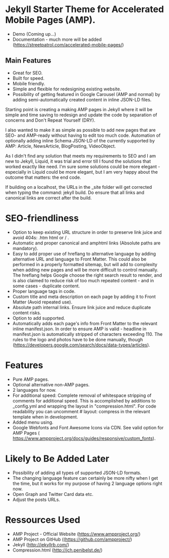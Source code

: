 # Jekyll Starter Theme for Accelerated Mobile Pages (AMP).

- Demo (Coming up...)
- Documentation - much more will be added (https://streetpatrol.com/accelerated-mobile-pages/)


## Main Features
- Great for SEO.
- Built for speed.
- Mobile friendly.
- Simple and flexible for redesigning existing website.
- Possibility of getting featured in Google Carousel (AMP and normal) by adding semi-automatically created content in inline JSON-LD files.

Starting point is creating a making AMP pages in Jekyll where it will be simple and time saving to redesign and update the code by separation of concerns and Don't Repeat Yourself (DRY). 

I also wanted to make it as simple as possible to add new pages that are SEO- and AMP-ready without having to edit too much code. Automation of optionally adding inline Schema JSON-LD of the currently supported by AMP: Article, NewsArticle, BlogPosting, VideoObject. 

As I didn't find any solution that meets my requirements to SEO and I am new to Jekyll, Liquid, it was trial and error till I found the solutions that worked exactly like need. I'm sure some solutions could be more elegant - especially in Liquid could be more elegant, but I am very happy about the outcome that matters: the end code. 

If building on a localhost, the URLs in the _site folder will get corrected when typing the command: jekyll build. Do ensure that all links and canonical links are correct after the build. 

# SEO-friendliness
- Option to keep existing URL structure in order to preserve link juice and avoid 404s: .htm html or / .
- Automatic and proper canonical and amphtml links (Absolute paths are mandatory).
- Easy to add proper use of hreflang to alternative language by adding alternative URL and language to Front Matter. This could also be performed in a properly formatted sitemap, but will add to complexity when adding new pages and will be more difficult to control manually. The hreflang helps Google choose the right search result to render, and is also claimed to reduce risk of too much repeated content - and in some cases - duplicate content. 
- Proper language tags in code.
- Custom title and meta description on each page by adding it to Front Matter (Avoid repeated use).
- Absolute path internal links. Ensure link juice and reduce duplicate content risks.
- Option to add supported.
- Automatically adds each page's info from Front Matter to the relevant inline manifest.json. In order to ensure AMP is valid - headline in manifest.json is automatically stripped of characters exceeding 110. The rules to the logo and photos have to be done manually, though (https://developers.google.com/search/docs/data-types/articles).   

# Features 
- Pure AMP pages.
- Optional alternative non-AMP pages.
- 2 languages for now.
- For additional speed: Complete removal of whitespace stripping of comments for additional speed. This is accomplished by additions to _config.yml and wrapping the layout in "compression.html". For code readability you can uncomment # layout: compress in the relevant template when in development.
- Added menu using.
- Google Webfonts and Font Awesome Icons via CDN. See valid option for AMP Pages ( https://www.ampproject.org/docs/guides/responsive/custom_fonts).

# Likely to Be Added Later
- Possibility of adding all types of supported JSON-LD formats.
- The changing language feature can certainly be more nifty when I get the time, but it works for my purpose of having 2 language options right now.
- Open Graph and Twitter Card data etc.
- Adjust the posts URLs.

# Ressources Used
- AMP Project - Official Website (https://www.ampproject.org/)
- AMP Project on GitHub ((https://github.com/ampproject/)
- Jekyll (http://jekyllrb.com/)
- Compression.html (http://jch.penibelst.de/) 




